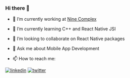 ### Hi there 👋




- 🔭 I’m currently working at [Nine Complex](https://ninecomplex.net/)
- 🌱 I’m currently learning C++ and React Native JSI
- 👯 I’m looking to collaborate on React Native packages
- 💬 Ask me about Mobile App Development

- 📫 How to reach me: 


[![linkedin](https://img.shields.io/badge/linkedin-0A66C2?style=for-the-badge&logo=linkedin&logoColor=white)](https://www.linkedin.com/in/khant-si-thu-2146a3194/)
[![twitter](https://img.shields.io/badge/twitter-1DA1F2?style=for-the-badge&logo=twitter&logoColor=white)](https://twitter.com/KhantZero)


